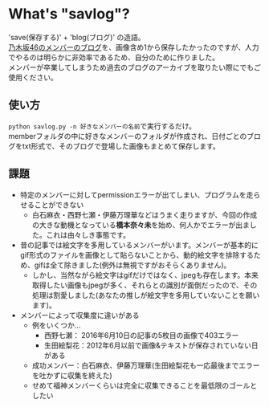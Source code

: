 # What's "savlog"?
'save(保存する)' + 'blog(ブログ)' の造語。  
[乃木坂46のメンバーのブログ](http://blog.nogizaka46.com/)を、画像含め1から保存したかったのですが、人力でやるのは明らかに非効率であるため、自分のために作りました。  
メンバーが卒業してしまうため過去のブログのアーカイブを取りたい際にでもご使用ください。

## 使い方
`python savlog.py -n 好きなメンバーの名前`で実行するだけ。  
memberフォルダの中に好きなメンバーのフォルダが作成され、日付ごとのブログをtxt形式で、そのブログで登場した画像もまとめて保存します。

## 課題
* 特定のメンバーに対してpermissionエラーが出てしまい、プログラムを走らせることができない
  * 白石麻衣・西野七瀬・伊藤万理華などはうまく走りますが、今回の作成の大きな動機となっている**橋本奈々未**を始め、何人かでエラーが出ました。これは由々しき事態です。
* 昔の記事では絵文字を多用しているメンバーがいます。メンバーが基本的にgif形式のファイルを画像として貼らないことから、動的絵文字を排除するため、gifは全て除きました(例外は無視ですがおそらくありません)。
  * しかし、当然ながら絵文字はgifだけではなく、jpegも存在します。本来取得したい画像もjpegが多く、それらとの識別が面倒だったので、その処理は割愛しました(あなたの推しが絵文字を多用していないことを願います)。
* メンバーによって収集度に違いがある
  * 例をいくつか...
    * 西野七瀬： 2016年6月10日の記事の5枚目の画像で403エラー
    * 生田絵梨花：2012年6月以前で画像&テキストが保存されていない日がある
  * 成功メンバー：白石麻衣、伊藤万理華(生田絵梨花も一応最後までエラーを吐かずに収集を終えた)
  * せめて福神メンバーくらいは完全に収集できることを最低限のゴールとしたい